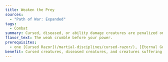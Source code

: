 ```yaml
---
title: Weaken the Prey
sources:
  - "Path of War: Expanded"
tags:
  - Combat
summary: Cursed, diseased, or ability damage creatures are penalized on saves against your maneuvers
flavor_text: The weak crumble before your power.
prerequisites:
  - one [Cursed Razor](/martial-disciplines/cursed-razor/), [Eternal Guardian](/martial-disciplines/eternal-guardian/), or [Steel Serpent](/martial-disciplines/steel-serpent/) maneuver known
benefit: Cursed creatures, diseased creatures, and creatures suffering from ability damage take a --2 penalty on saving throws against your maneuvers.
---
```

